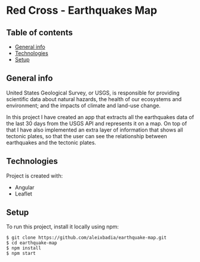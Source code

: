 # Red Cross - Earthquakes Map

## Table of contents
* [General info](#general-info)
* [Technologies](#technologies)
* [Setup](#setup)

## General info
United States Geological Survey, or USGS, is responsible for providing scientific data about natural hazards, the health of our ecosystems and environment; and the impacts of climate and land-use change.

In this project I have created an app that extracts all the earthquakes data of the last 30 days from the USGS API and represents it on a map. On top of that I have also implemented an extra layer of information that shows all tectonic plates, so that the user can see the relationship between earthquakes and the tectonic plates.

## Technologies
Project is created with:
* Angular
* Leaflet
	
## Setup
To run this project, install it locally using npm:

```
$ git clone https://github.com/aleixbadia/earthquake-map.git
$ cd earthquake-map
$ npm install
$ npm start
```
